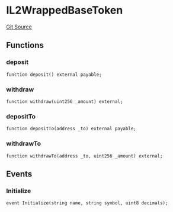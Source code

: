 # IL2WrappedBaseToken
[Git Source](https://github.com/matter-labs/zksync-contracts/blob/c6e73735b89a4b474234f6471e326125c9069f15/contracts/l1-contracts/bridge/interfaces/IL2WrappedBaseToken.sol)


## Functions
### deposit


```solidity
function deposit() external payable;
```

### withdraw


```solidity
function withdraw(uint256 _amount) external;
```

### depositTo


```solidity
function depositTo(address _to) external payable;
```

### withdrawTo


```solidity
function withdrawTo(address _to, uint256 _amount) external;
```

## Events
### Initialize

```solidity
event Initialize(string name, string symbol, uint8 decimals);
```

